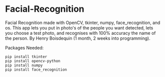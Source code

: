 # Facial-Recognition
Facial Recognition made with OpenCV,  tkinter, numpy, face_recognition, and os. This app lets you put in photo's of the people you want detected, lets you choose a test photo, and recognises with 100% accuracy the name of the person. By Henry Boisdequin (1 month, 2 weeks into programming).

Packages Needed:

```
pip install tkinter
pip install opencv-python
pip install numpy
pip install face_recognition
```
